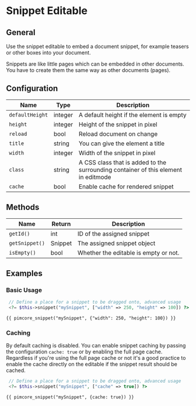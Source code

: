 # Snippet Editable

## General

Use the snippet editable to embed a document snippet, for example teasers or other boxes into your document. 

Snippets are like little pages which can be embedded in other documents. 
You have to create them the same way as other documents (pages).

## Configuration

| Name            | Type    | Description                                                                        |
|-----------------|---------|------------------------------------------------------------------------------------|
| `defaultHeight` | integer | A default height if the element is empty                                           |
| `height`        | integer | Height of the snippet in pixel                                                     |
| `reload`        | bool    | Reload document on change                                                          |
| `title`         | string  | You can give the element a title                                                   |
| `width`         | integer | Width of the snippet in pixel                                                      |
| `class`         | string  | A CSS class that is added to the surrounding container of this element in editmode |
| `cache`         | bool    | Enable cache for rendered snippet                                                  |

## Methods

| Name           | Return  | Description                           |
|----------------|---------|---------------------------------------|
| `getId()`      | int     | ID of the assigned snippet            |
| `getSnippet()` | Snippet | The assigned snippet object           |
| `isEmpty()`    | bool    | Whether the editable is empty or not. |

## Examples
### Basic Usage

<div class="code-section">

```php
 // Define a place for a snippet to be dragged onto, advanced usage
 <?= $this->snippet("mySnippet", ["width" => 250, "height" => 100]) ?>
```

```twig
{{ pimcore_snippet("mySnippet", {"width": 250, "height": 100}) }}
```

</div>

### Caching 

By default caching is disabled. 
You can enable snippet caching by passing the configuration `cache: true` or 
by enabling the full page cache. 
Regardless if you're using the full page cache or not it's a good practice to
enable the cache directly on the editable if the snippet result should be cached. 

<div class="code-section">

```php
 // Define a place for a snippet to be dragged onto, advanced usage
 <?= $this->snippet("mySnippet", ["cache" => true]) ?>
```

```twig
{{ pimcore_snippet("mySnippet", {cache: true}) }}
```

</div>
